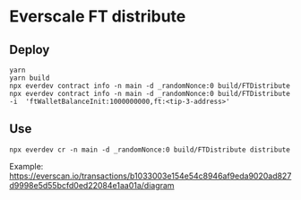 # Everscale FT distribute 


## Deploy

```shell
yarn
yarn build
npx everdev contract info -n main -d _randomNonce:0 build/FTDistribute
npx everdev contract info -n main -d _randomNonce:0 build/FTDistribute -i  'ftWalletBalanceInit:1000000000,ft:<tip-3-address>'
```

## Use

```shell
npx everdev cr -n main -d _randomNonce:0 build/FTDistribute distribute
```

Example: https://everscan.io/transactions/b1033003e154e54c8946af9eda9020ad827d9998e5d55bcfd0ed22084e1aa01a/diagram
